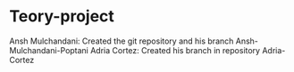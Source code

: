 # Teory-project
Ansh Mulchandani: Created the git repository and his branch Ansh-Mulchandani-Poptani
Adria Cortez: Created his branch in repository Adria-Cortez
